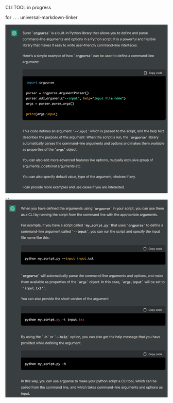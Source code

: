 CLI TOOL in progress

for
.
.
.
universal-markdown-linker




![](../z/aharo24%202023-01-16%20at%209.16.38%20PM.png)
.
.
![](../z/aharo24%202023-01-16%20at%209.15.52%20PM.png)



